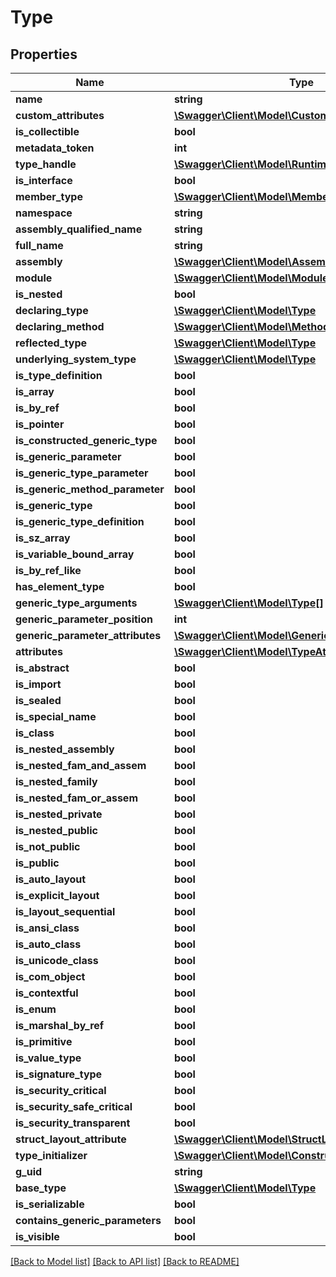 # Type

## Properties
Name | Type | Description | Notes
------------ | ------------- | ------------- | -------------
**name** | **string** |  | [optional] 
**custom_attributes** | [**\Swagger\Client\Model\CustomAttributeData[]**](CustomAttributeData.md) |  | [optional] 
**is_collectible** | **bool** |  | [optional] 
**metadata_token** | **int** |  | [optional] 
**type_handle** | [**\Swagger\Client\Model\RuntimeTypeHandle**](RuntimeTypeHandle.md) |  | [optional] 
**is_interface** | **bool** |  | [optional] 
**member_type** | [**\Swagger\Client\Model\MemberTypes**](MemberTypes.md) |  | [optional] 
**namespace** | **string** |  | [optional] 
**assembly_qualified_name** | **string** |  | [optional] 
**full_name** | **string** |  | [optional] 
**assembly** | [**\Swagger\Client\Model\Assembly**](Assembly.md) |  | [optional] 
**module** | [**\Swagger\Client\Model\Module**](Module.md) |  | [optional] 
**is_nested** | **bool** |  | [optional] 
**declaring_type** | [**\Swagger\Client\Model\Type**](Type.md) |  | [optional] 
**declaring_method** | [**\Swagger\Client\Model\MethodBase**](MethodBase.md) |  | [optional] 
**reflected_type** | [**\Swagger\Client\Model\Type**](Type.md) |  | [optional] 
**underlying_system_type** | [**\Swagger\Client\Model\Type**](Type.md) |  | [optional] 
**is_type_definition** | **bool** |  | [optional] 
**is_array** | **bool** |  | [optional] 
**is_by_ref** | **bool** |  | [optional] 
**is_pointer** | **bool** |  | [optional] 
**is_constructed_generic_type** | **bool** |  | [optional] 
**is_generic_parameter** | **bool** |  | [optional] 
**is_generic_type_parameter** | **bool** |  | [optional] 
**is_generic_method_parameter** | **bool** |  | [optional] 
**is_generic_type** | **bool** |  | [optional] 
**is_generic_type_definition** | **bool** |  | [optional] 
**is_sz_array** | **bool** |  | [optional] 
**is_variable_bound_array** | **bool** |  | [optional] 
**is_by_ref_like** | **bool** |  | [optional] 
**has_element_type** | **bool** |  | [optional] 
**generic_type_arguments** | [**\Swagger\Client\Model\Type[]**](Type.md) |  | [optional] 
**generic_parameter_position** | **int** |  | [optional] 
**generic_parameter_attributes** | [**\Swagger\Client\Model\GenericParameterAttributes**](GenericParameterAttributes.md) |  | [optional] 
**attributes** | [**\Swagger\Client\Model\TypeAttributes**](TypeAttributes.md) |  | [optional] 
**is_abstract** | **bool** |  | [optional] 
**is_import** | **bool** |  | [optional] 
**is_sealed** | **bool** |  | [optional] 
**is_special_name** | **bool** |  | [optional] 
**is_class** | **bool** |  | [optional] 
**is_nested_assembly** | **bool** |  | [optional] 
**is_nested_fam_and_assem** | **bool** |  | [optional] 
**is_nested_family** | **bool** |  | [optional] 
**is_nested_fam_or_assem** | **bool** |  | [optional] 
**is_nested_private** | **bool** |  | [optional] 
**is_nested_public** | **bool** |  | [optional] 
**is_not_public** | **bool** |  | [optional] 
**is_public** | **bool** |  | [optional] 
**is_auto_layout** | **bool** |  | [optional] 
**is_explicit_layout** | **bool** |  | [optional] 
**is_layout_sequential** | **bool** |  | [optional] 
**is_ansi_class** | **bool** |  | [optional] 
**is_auto_class** | **bool** |  | [optional] 
**is_unicode_class** | **bool** |  | [optional] 
**is_com_object** | **bool** |  | [optional] 
**is_contextful** | **bool** |  | [optional] 
**is_enum** | **bool** |  | [optional] 
**is_marshal_by_ref** | **bool** |  | [optional] 
**is_primitive** | **bool** |  | [optional] 
**is_value_type** | **bool** |  | [optional] 
**is_signature_type** | **bool** |  | [optional] 
**is_security_critical** | **bool** |  | [optional] 
**is_security_safe_critical** | **bool** |  | [optional] 
**is_security_transparent** | **bool** |  | [optional] 
**struct_layout_attribute** | [**\Swagger\Client\Model\StructLayoutAttribute**](StructLayoutAttribute.md) |  | [optional] 
**type_initializer** | [**\Swagger\Client\Model\ConstructorInfo**](ConstructorInfo.md) |  | [optional] 
**g_uid** | **string** |  | [optional] 
**base_type** | [**\Swagger\Client\Model\Type**](Type.md) |  | [optional] 
**is_serializable** | **bool** |  | [optional] 
**contains_generic_parameters** | **bool** |  | [optional] 
**is_visible** | **bool** |  | [optional] 

[[Back to Model list]](../../README.md#documentation-for-models) [[Back to API list]](../../README.md#documentation-for-api-endpoints) [[Back to README]](../../README.md)

